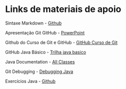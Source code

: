 # Links de materiais de apoio

 Sintaxe Markdown - [Github](https://docs.github.com/pt/get-started/writing-on-github/getting-started-with-writing-and-formatting-on-github/basic-writing-and-formatting-syntax)

 Apresentação Git GitHub - [PowerPoint](https://academiapme-my.sharepoint.com/:p:/g/personal/renato_dio_me/EYjkgVZuUv5HsVgJUEPv1_oB_QWs8MFBY_PBQ2UAtLqucg?rtime=qzcMZSB83Ug)

 Github do Curso de Git e GitHub  - [GitHub Curso de Git](https://github.com/elidianaandrade/dio-curso-git-github)

 GitHub Java Básico - [Trilha java basico](https://github.com/digitalinnovationone/trilha-java-basico)

 Java Documentation - [All Classes](https://docs.oracle.com/javase/8/docs/api/allclasses-noframe.html)

 Git Debugging - [Debugging Java](https://github.com/cami-la/debugging-java)

Exercícios Java - [Github](https://github.com/digitalinnovationone/exercicios-java-basico.git)


